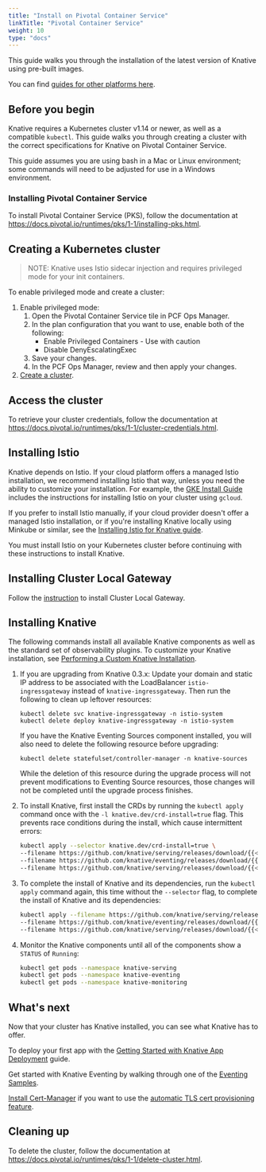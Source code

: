 ```yaml
---
title: "Install on Pivotal Container Service"
linkTitle: "Pivotal Container Service"
weight: 10
type: "docs"
---
```


This guide walks you through the installation of the latest version of Knative
using pre-built images.

You can find [guides for other platforms here](./README.md).

## Before you begin

Knative requires a Kubernetes cluster v1.14 or newer, as well as a compatible
`kubectl`. This guide walks you through creating a cluster with the correct
specifications for Knative on Pivotal Container Service.

This guide assumes you are using bash in a Mac or Linux environment; some
commands will need to be adjusted for use in a Windows environment.

### Installing Pivotal Container Service

To install Pivotal Container Service (PKS), follow the documentation at
https://docs.pivotal.io/runtimes/pks/1-1/installing-pks.html.

## Creating a Kubernetes cluster

> NOTE: Knative uses Istio sidecar injection and requires privileged mode for
> your init containers.

To enable privileged mode and create a cluster:

1. Enable privileged mode:
   1. Open the Pivotal Container Service tile in PCF Ops Manager.
   1. In the plan configuration that you want to use, enable both of the
      following:
      - Enable Privileged Containers - Use with caution
      - Disable DenyEscalatingExec
   1. Save your changes.
   1. In the PCF Ops Manager, review and then apply your changes.
1. [Create a cluster](https://docs.pivotal.io/runtimes/pks/1-1/create-cluster.html).

## Access the cluster

To retrieve your cluster credentials, follow the documentation at
https://docs.pivotal.io/runtimes/pks/1-1/cluster-credentials.html.

## Installing Istio

Knative depends on Istio. If your cloud platform offers a managed Istio
installation, we recommend installing Istio that way, unless you need the
ability to customize your installation. For example, the
[GKE Install Guide](./knative-with-gke.md) includes the instructions for
installing Istio on your cluster using `gcloud`.

If you prefer to install Istio manually, if your cloud provider doesn't offer a
managed Istio installation, or if you're installing Knative locally using
Minkube or similar, see the
[Installing Istio for Knative guide](./installing-istio.md).

You must install Istio on your Kubernetes cluster before continuing with these
instructions to install Knative.

## Installing Cluster Local Gateway

Follow the [instruction](./installing-istio#updating-your-install-to-use-cluster-local-gateway) to install Cluster Local Gateway.

## Installing Knative

The following commands install all available Knative components as well as the
standard set of observability plugins. To customize your Knative installation,
see [Performing a Custom Knative Installation](./Knative-custom-install.md).

1. If you are upgrading from Knative 0.3.x: Update your domain and static IP
   address to be associated with the LoadBalancer `istio-ingressgateway` instead
   of `knative-ingressgateway`. Then run the following to clean up leftover
   resources:

   ```
   kubectl delete svc knative-ingressgateway -n istio-system
   kubectl delete deploy knative-ingressgateway -n istio-system
   ```

   If you have the Knative Eventing Sources component installed, you will also
   need to delete the following resource before upgrading:

   ```
   kubectl delete statefulset/controller-manager -n knative-sources
   ```

   While the deletion of this resource during the upgrade process will not
   prevent modifications to Eventing Source resources, those changes will not be
   completed until the upgrade process finishes.

1. To install Knative, first install the CRDs by running the `kubectl apply`
   command once with the `-l knative.dev/crd-install=true` flag. This prevents
   race conditions during the install, which cause intermittent errors:

   ```bash
   kubectl apply --selector knative.dev/crd-install=true \
   --filename https://github.com/knative/serving/releases/download/{{< version >}}/serving.yaml \
   --filename https://github.com/knative/eventing/releases/download/{{< version >}}/release.yaml \
   --filename https://github.com/knative/serving/releases/download/{{< version >}}/monitoring.yaml
   ```

1. To complete the install of Knative and its dependencies, run the
   `kubectl apply` command again, this time without the `--selector` flag, to
   complete the install of Knative and its dependencies:

   ```bash
   kubectl apply --filename https://github.com/knative/serving/releases/download/{{< version >}}/serving.yaml \
   --filename https://github.com/knative/eventing/releases/download/{{< version >}}/release.yaml \
   --filename https://github.com/knative/serving/releases/download/{{< version >}}/monitoring.yaml
   ```

1. Monitor the Knative components until all of the components show a `STATUS` of
   `Running`:
   ```bash
   kubectl get pods --namespace knative-serving
   kubectl get pods --namespace knative-eventing
   kubectl get pods --namespace knative-monitoring
   ```

## What's next

Now that your cluster has Knative installed, you can see what Knative has to
offer.

To deploy your first app with the
[Getting Started with Knative App Deployment](../serving/getting-started-knative-app.md)
guide.

Get started with Knative Eventing by walking through one of the
[Eventing Samples](../eventing/samples/).

[Install Cert-Manager](../serving/installing-cert-manager.md) if you want to use the
[automatic TLS cert provisioning feature](../serving/using-auto-tls.md).

## Cleaning up

To delete the cluster, follow the documentation at
https://docs.pivotal.io/runtimes/pks/1-1/delete-cluster.html.
